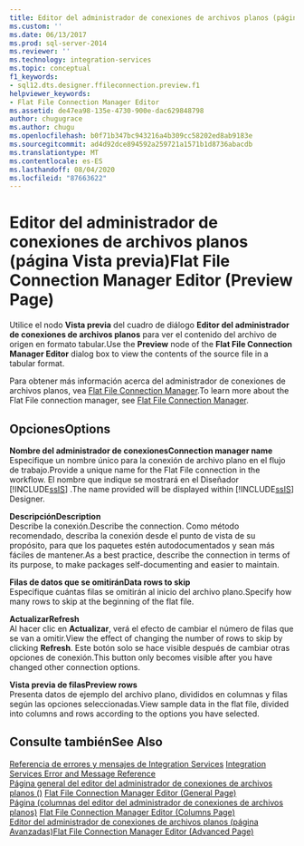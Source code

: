 ```yaml
---
title: Editor del administrador de conexiones de archivos planos (página vista previa) | Microsoft Docs
ms.custom: ''
ms.date: 06/13/2017
ms.prod: sql-server-2014
ms.reviewer: ''
ms.technology: integration-services
ms.topic: conceptual
f1_keywords:
- sql12.dts.designer.ffileconnection.preview.f1
helpviewer_keywords:
- Flat File Connection Manager Editor
ms.assetid: de47ea98-135e-4730-900e-dac629848798
author: chugugrace
ms.author: chugu
ms.openlocfilehash: b0f71b347bc943216a4b309cc58202ed8ab9183e
ms.sourcegitcommit: ad4d92dce894592a259721a1571b1d8736abacdb
ms.translationtype: MT
ms.contentlocale: es-ES
ms.lasthandoff: 08/04/2020
ms.locfileid: "87663622"
---
```

# <a name="flat-file-connection-manager-editor-preview-page"></a><span data-ttu-id="acb43-102">Editor del administrador de conexiones de archivos planos (página Vista previa)</span><span class="sxs-lookup"><span data-stu-id="acb43-102">Flat File Connection Manager Editor (Preview Page)</span></span>
  <span data-ttu-id="acb43-103">Utilice el nodo **Vista previa** del cuadro de diálogo **Editor del administrador de conexiones de archivos planos** para ver el contenido del archivo de origen en formato tabular.</span><span class="sxs-lookup"><span data-stu-id="acb43-103">Use the **Preview** node of the **Flat File Connection Manager Editor** dialog box to view the contents of the source file in a tabular format.</span></span>  
  
 <span data-ttu-id="acb43-104">Para obtener más información acerca del administrador de conexiones de archivos planos, vea [Flat File Connection Manager](connection-manager/file-connection-manager.md).</span><span class="sxs-lookup"><span data-stu-id="acb43-104">To learn more about the Flat File connection manager, see [Flat File Connection Manager](connection-manager/file-connection-manager.md).</span></span>  
  
## <a name="options"></a><span data-ttu-id="acb43-105">Opciones</span><span class="sxs-lookup"><span data-stu-id="acb43-105">Options</span></span>  
 <span data-ttu-id="acb43-106">**Nombre del administrador de conexiones**</span><span class="sxs-lookup"><span data-stu-id="acb43-106">**Connection manager name**</span></span>  
 <span data-ttu-id="acb43-107">Especifique un nombre único para la conexión de archivo plano en el flujo de trabajo.</span><span class="sxs-lookup"><span data-stu-id="acb43-107">Provide a unique name for the Flat File connection in the workflow.</span></span> <span data-ttu-id="acb43-108">El nombre que indique se mostrará en el Diseñador [!INCLUDE[ssIS](../includes/ssis-md.md)] .</span><span class="sxs-lookup"><span data-stu-id="acb43-108">The name provided will be displayed within [!INCLUDE[ssIS](../includes/ssis-md.md)] Designer.</span></span>  
  
 <span data-ttu-id="acb43-109">**Descripción**</span><span class="sxs-lookup"><span data-stu-id="acb43-109">**Description**</span></span>  
 <span data-ttu-id="acb43-110">Describe la conexión.</span><span class="sxs-lookup"><span data-stu-id="acb43-110">Describe the connection.</span></span> <span data-ttu-id="acb43-111">Como método recomendado, describa la conexión desde el punto de vista de su propósito, para que los paquetes estén autodocumentados y sean más fáciles de mantener.</span><span class="sxs-lookup"><span data-stu-id="acb43-111">As a best practice, describe the connection in terms of its purpose, to make packages self-documenting and easier to maintain.</span></span>  
  
 <span data-ttu-id="acb43-112">**Filas de datos que se omitirán**</span><span class="sxs-lookup"><span data-stu-id="acb43-112">**Data rows to skip**</span></span>  
 <span data-ttu-id="acb43-113">Especifique cuántas filas se omitirán al inicio del archivo plano.</span><span class="sxs-lookup"><span data-stu-id="acb43-113">Specify how many rows to skip at the beginning of the flat file.</span></span>  
  
 <span data-ttu-id="acb43-114">**Actualizar**</span><span class="sxs-lookup"><span data-stu-id="acb43-114">**Refresh**</span></span>  
 <span data-ttu-id="acb43-115">Al hacer clic en **Actualizar**, verá el efecto de cambiar el número de filas que se van a omitir.</span><span class="sxs-lookup"><span data-stu-id="acb43-115">View the effect of changing the number of rows to skip by clicking **Refresh**.</span></span> <span data-ttu-id="acb43-116">Este botón solo se hace visible después de cambiar otras opciones de conexión.</span><span class="sxs-lookup"><span data-stu-id="acb43-116">This button only becomes visible after you have changed other connection options.</span></span>  
  
 <span data-ttu-id="acb43-117">**Vista previa de filas**</span><span class="sxs-lookup"><span data-stu-id="acb43-117">**Preview rows**</span></span>  
 <span data-ttu-id="acb43-118">Presenta datos de ejemplo del archivo plano, divididos en columnas y filas según las opciones seleccionadas.</span><span class="sxs-lookup"><span data-stu-id="acb43-118">View sample data in the flat file, divided into columns and rows according to the options you have selected.</span></span>  
  
## <a name="see-also"></a><span data-ttu-id="acb43-119">Consulte también</span><span class="sxs-lookup"><span data-stu-id="acb43-119">See Also</span></span>  
 <span data-ttu-id="acb43-120">[Referencia de errores y mensajes de Integration Services](../../2014/integration-services/integration-services-error-and-message-reference.md) </span><span class="sxs-lookup"><span data-stu-id="acb43-120">[Integration Services Error and Message Reference](../../2014/integration-services/integration-services-error-and-message-reference.md) </span></span>  
 <span data-ttu-id="acb43-121">[Página general del editor del administrador de conexiones de archivos planos &#40;&#41;](general-page-of-integration-services-designers-options.md) </span><span class="sxs-lookup"><span data-stu-id="acb43-121">[Flat File Connection Manager Editor &#40;General Page&#41;](general-page-of-integration-services-designers-options.md) </span></span>  
 <span data-ttu-id="acb43-122">[Página &#40;columnas del editor del administrador de conexiones de archivos planos&#41;](../../2014/integration-services/flat-file-connection-manager-editor-columns-page.md) </span><span class="sxs-lookup"><span data-stu-id="acb43-122">[Flat File Connection Manager Editor &#40;Columns Page&#41;](../../2014/integration-services/flat-file-connection-manager-editor-columns-page.md) </span></span>  
 [<span data-ttu-id="acb43-123">Editor del administrador de conexiones de archivos planos &#40;página Avanzadas&#41;</span><span class="sxs-lookup"><span data-stu-id="acb43-123">Flat File Connection Manager Editor &#40;Advanced Page&#41;</span></span>](../../2014/integration-services/flat-file-connection-manager-editor-advanced-page.md)  
  
  
